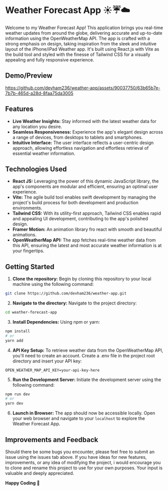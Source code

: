 # Weather Forecast App ☀️☔️☁️

Welcome to my Weather Forecast App! This application brings you real-time weather updates from around the globe, delivering accurate and up-to-date information using the OpenWeatherMap API. The app is crafted with a strong emphasis on design, taking inspiration from the sleek and intuitive layout of the iPhone/iPad Weather app. It's built using React.js with Vite as the build tool and styled with the finesse of Tailwind CSS for a visually appealing and fully responsive experience.


## Demo/Preview
https://github.com/devham236/weather-app/assets/90037750/63b65b7e-7b7b-465d-a28d-8faa75da3005


## Features
* **Live Weather Insights:** Stay informed with the latest weather data for any location you desire.
* **Seamless Responsiveness:** Experience the app's elegant design across a range of devices, from desktops to tablets and smartphones.
* **Intuitive Interface:** The user interface reflects a user-centric design approach, allowing effortless navigation and effortless retrieval of essential weather information.



## Technologies Used
* **React JS:** Leveraging the power of this dynamic JavaScript library, the app's components are modular and efficient, ensuring an optimal user experience.
* **Vite:** The agile build tool enables swift development by managing the project's build process for both development and production environments.
* **Tailwind CSS:** With its utility-first approach, Tailwind CSS enables rapid and appealing UI development, contributing to the app's polished design.
* **Framer Motion:** An animation library fro react with smooth and beautiful animations.
* **OpenWeatherMap API:** The app fetches real-time weather data from this API, ensuring the latest and most accurate weather information is at your fingertips.



## Getting Started
1. **Clone the repository:** Begin by cloning this repository to your local machine using the following command:
```bash
git clone https://github.com/devham236/weather-app.git
```

2. **Navigate to the directory:** Navigate to the project directory:
```bash
cd weather-forecast-app
```

3. **Install Dependencies:** Using npm or yarn:
```bash
npm install
# or
yarn add
```

4. **API Key Setup:** To retrieve weather data from the OpenWeatherMap API, you'll need to create an account. Create a .env file in the project root directory and insert your API key:
```
OPEN_WEATHER_MAP_API_KEY=your-api-key-here
```

5. **Run the Development Server:** Initiate the development server using the following command:
```bash
npm run dev
# or
yarn dev
```

6. **Launch in Browser:** The app should now be accessible locally. Open your web browser and navigate to your `localhost` to explore the Weather Forecast App.



## Improvements and Feedback
Should there be some bugs you encounter, please feel free to submit an issue using the issues tab above. If you have ideas for new features, improvements, or any idea of modifying the project, i would encourage you to clone and rename this project to use for your own purposes. Your input is valuable and deeply appreciated.


**Happy Coding** 🚀
